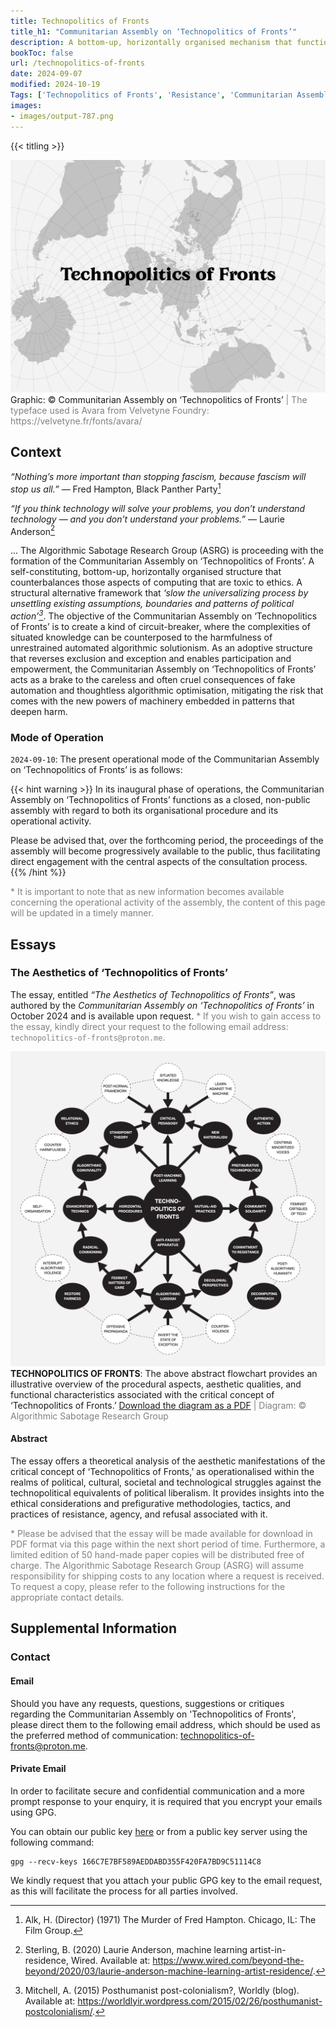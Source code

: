 ```yaml
---
title: Technopolitics of Fronts
title_h1: "Communitarian Assembly on ‘Technopolitics of Fronts’"
description: A bottom-up, horizontally organised mechanism that functions as a means of uniting the spaces of artistic activism, technical concern and collective action. The Communitarian Assembly on ‘Technopolitics of Fronts’ provide a structure that counterbalances those aspects of computing that are toxic to ethics.
bookToc: false
url: /technopolitics-of-fronts
date: 2024-09-07
modified: 2024-10-19
Tags: ['Technopolitics of Fronts', 'Resistance', 'Communitarian Assembly', 'Solidarity', 'Artivism', 'Anti-fascist Radical Care', 'Feminist Methods', 'Decolonial Tactics']
images:
- images/output-787.png
---
```


{{< titling >}}

<div class="caption"><img src="images/output-641.png">Graphic: © Communitarian Assembly on ‘Technopolitics of Fronts’<span style="color:grey"> | The typeface used is Avara from Velvetyne Foundry: https://velvetyne.fr/fonts/avara/</span></div>

## Context

_“Nothing’s more important than stopping fascism, because fascism will stop us all.”_ — Fred Hampton, Black Panther Party[^1]

_“If you think technology will solve your problems, you don’t understand technology — and you don’t understand your problems.”_ — Laurie Anderson[^2] 

... The Algorithmic Sabotage Research Group (ASRG) is proceeding with the formation of the Communitarian Assembly on ‘Technopolitics of Fronts’. A self-​constituting, bottom-up, horizontally organised structure that counterbalances those aspects of computing that are toxic to ethics. A structural alternative framework that _‘slow the universalizing process by unsettling existing assumptions, boundaries and patterns of political action’[^3]_. The objective of the Communitarian Assembly on ‘Technopolitics of Fronts’ is to create a kind of circuit-breaker, where the complexities of situated knowledge can be counterposed to the harmfulness of unrestrained automated algorithmic solutionism. As an adoptive structure that reverses exclusion and exception and enables participation and empowerment, the Communitarian Assembly on ‘Technopolitics of Fronts’ acts as a brake to the careless and often cruel consequences of fake automation and thoughtless algorithmic optimisation, mitigating the risk that comes with the new powers of machinery embedded in patterns that deepen harm.

### Mode of Operation

`2024-09-10`: The present operational mode of the Communitarian Assembly on ‘Technopolitics of Fronts’ is as follows:

{{< hint warning >}}
In its inaugural phase of operations, the Communitarian Assembly on ‘Technopolitics of Fronts’ functions as a closed, non-public assembly with regard to both its organisational procedure and its operational activity.
 
Please be advised that, over the forthcoming period, the proceedings of the assembly will become progressively available to the public, thus facilitating direct engagement with the central aspects of the consultation process.
{{% /hint %}}

<span style="color:grey"> * It is important to note that as new information becomes available concerning the operational activity of the assembly, the content of this page will be updated in a timely manner.</span>

## Essays

### The Aesthetics of ‘Technopolitics of Fronts’

The essay, entitled _“The Aesthetics of Technopolitics of Fronts”_, was authored by the _Communitarian Assembly on ‘Technopolitics of Fronts’_ in October 2024 and is available upon request.<span style="color:grey"> *  If you wish to gain access to the essay, kindly direct your request to the following email address: `technopolitics-of-fronts@proton.me`.</span>

<div class="caption"><img src="images/output-629.png"><strong>TECHNOPOLITICS OF FRONTS</strong>: The above abstract flowchart provides an illustrative overview of the procedural aspects, aesthetic qualities, and functional characteristics associated with the critical concept of ‘Technopolitics of Fronts.’ <a href="https://cryptpad.fr/file/#/2/file/yE4q4zLF7GRQnsRw4dQaKzCl/">Download the diagram as a PDF</a><span style="color:grey"> | Diagram: © Algorithmic Sabotage Research Group</span></div>

#### Abstract

The essay offers a theoretical analysis of the aesthetic manifestations of the critical concept of ‘Technopolitics of Fronts,’ as operationalised within the realms of political, cultural, societal and technological struggles against the technopolitical equivalents of political liberalism. It provides insights into the ethical considerations and prefigurative methodologies, tactics, and practices of resistance, agency, and refusal associated with it.

<span style="color:grey">* Please be advised that the essay will be made available for download in PDF format via this page within the next short period of time. Furthermore, a limited edition of 50 hand-made paper copies will be distributed free of charge. The Algorithmic Sabotage Research Group (ASRG) will assume responsibility for shipping costs to any location where a request is received. To request a copy, please refer to the following instructions for the appropriate contact details.</span>

## Supplemental Information

### Contact

#### Email

Should you have any requests, questions, suggestions or critiques regarding the Communitarian Assembly on 'Technopolitics of Fronts', please direct them to the following email address, which should be used as the preferred method of communication: [technopolitics-of-fronts@proton.me](mailto:technopolitics-of-fronts@proton.me).

#### Private Email

In order to facilitate secure and confidential communication and a more prompt response to your enquiry, it is required that you encrypt your emails using GPG.

You can obtain our public key [here](166C7E7BF589AEDDABD355F420FA7BD9C51114C8.asc) or from a public key server using the following command:

```
gpg --recv-keys 166C7E7BF589AEDDABD355F420FA7BD9C51114C8
```

We kindly request that you attach your public GPG key to the email request, as this will facilitate the process for all parties involved.

[^1]: Alk, H. (Director) (1971) The Murder of Fred Hampton. Chicago, IL: The Film Group.

[^2]: Sterling, B. (2020) Laurie Anderson, machine learning artist-in-residence, Wired. Available at: https://www.wired.com/beyond-the-beyond/2020/03/laurie-anderson-machine-learning-artist-residence/.

[^3]: Mitchell, A. (2015) Posthumanist post-colonialism?, Worldly (blog). Available at: https://worldlyir.wordpress.com/2015/02/26/posthumanist-postcolonialism/. 


